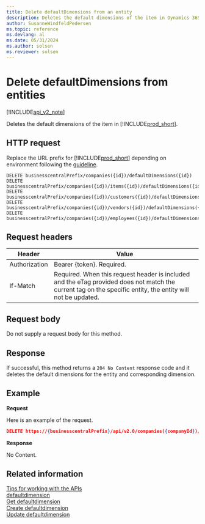 ```yaml
---
title: Delete defaultDimensions from an entity 
description: Deletes the default dimensions of the item in Dynamics 365 Business Central.
author: SusanneWindfeldPedersen
ms.topic: reference
ms.devlang: al
ms.date: 05/31/2024
ms.author: solsen
ms.reviewer: solsen
---
```


# Delete defaultDimensions from entities

[!INCLUDE[api_v2_note](../../../includes/api_v2_note.md)]

Deletes the default dimensions of the item in [!INCLUDE[prod_short](../../../includes/prod_short.md)].

## HTTP request
Replace the URL prefix for [!INCLUDE[prod_short](../../../includes/prod_short.md)] depending on environment following the [guideline](../../v2.0/endpoints-apis-for-dynamics.md).
```
DELETE businesscentralPrefix/companies({id})/defaultDimensions({id})
DELETE businesscentralPrefix/companies({id})/items({id})/defaultDimensions({id})
DELETE businesscentralPrefix/companies({id})/customers({id})/defaultDimensions({id})
DELETE businesscentralPrefix/companies({id})/vendors({id})/defaultDimensions({id})
DELETE businesscentralPrefix/companies({id})/employees({id})/defaultDimensions({id})
```

## Request headers

|Header         |Value                     |
|---------------|--------------------------|
|Authorization  |Bearer {token}. Required. |
|If-Match       |Required. When this request header is included and the eTag provided does not match the current tag on the specific entity, the entity will not be updated. |

## Request body
Do not supply a request body for this method.

## Response
If successful, this method returns a ```204 No Content``` response code and it deletes the default dimensions for the entity and corresponding dimension.

## Example

**Request**

Here is an example of the request.

```json
DELETE https://{businesscentralPrefix}/api/v2.0/companies({companyId})/items({itemId})/defaultDimensions({itemId},{dimensionId})
```

**Response** 

No Content.

## Related information
[Tips for working with the APIs](../../../developer/devenv-connect-apps-tips.md)    
[defaultdimension](../resources/dynamics_defaultdimension.md)    
[Get defaultdimension](dynamics_defaultdimension_Get.md)    
[Create defaultdimension](dynamics_defaultdimension_Create.md)    
[Update defaultdimension](dynamics_defaultdimension_Update.md)    
